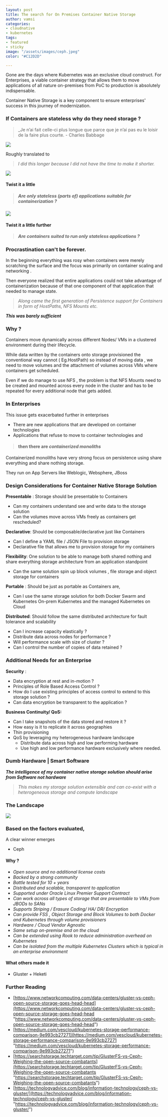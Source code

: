```yaml
---
layout: post
title: The search for On Premises Container Native Storage
author: vamsi
categories:
- cloudnative
- kubernetes
tags:
- featured
- sticky
image: "/assets/images/ceph.jpeg"
color: "#C12D2D"

---
```

Gone are the days where Kubernetes was an exclusive cloud construct. For Enterprises, a viable container strategy that allows them to move applications of all nature on-premises from PoC to production is absolutely indispensable. 

Container Native Storage is a key component to ensure enterprises' success in this journey of modernization. 

### If Containers are stateless why do they need storage ?

> _Je n’ai fait celle-ci plus longue que parce que je n’ai pas eu le loisir de la faire plus courte. - Charles Babbage

![](../assets/images/CephCharles.jpg)

Roughly translated to

> _I did this longer because I did not have the time to make it shorter._

![](../assets/images/twist.jpeg)

#### Twist it a little

> ##### _Are only stateless (parts of) applications suitable for containerization ?_

![](../assets/images/twist2.jpeg)

#### Twist it a little further

> ##### _Are containers suited to run only stateless applications ?_

### Procrastination can't be forever.

In the beginning everything was rosy when containers were merely scratching the surface and the focus was primarily on container scaling and networking .

Then everyone realized that entire applications could not take advantage of containerization because of that one component of that application that needed to manage state.

> _Along came the first generation of Persistence support for Containers in form of HostPaths, NFS Mounts etc._

**_This was barely sufficient_**

### Why ?

Containers move dynamically across different Nodes/ VMs in a clustered environment during their lifecycle.

While data written by the containers onto storage provisioned the conventional way cannot ( Eg.HostPath) so instead of moving data , we need to move volumes and the attachment of volumes across VMs where containers get scheduled.

Even if we do manage to use NFS , the problem is that NFS Mounts need to be created and mounted across every node in the cluster and has to be repeated for every additional node that gets added.

### In Enterprises

This issue gets exacerbated further in enterprises

* There are new applications that are developed on container technologies
* Applications that refuse to move to container technologies and

> #### then there are **_containerized monoliths_**

Containerized monoliths have very strong focus on persistence using share everything and share nothing storage.

They run on App Servers like Weblogic, Websphere, JBoss

### Design Considerations for Container Native Storage Solution

**Presentable** : Storage should be presentable to Containers

* Can my containers understand see and write data to the storage solution
* Can the volumes move across VMs freely as containers get rescheduled?

**Declarative**: Should be composable/declarative just like Containers

* Can I define a YAML file / JSON File to provision storage
* Declarative file that allows me to provision storage for my containers

**Flexibility**: One solution to be able to manage both shared nothing and share everything storage architecture from an application standpoint

* Can the same solution spin up block volumes , file storage and object storage for containers

**Portable** : Should be just as portable as Containers are,

* Can I use the same storage solution for both Docker Swarm and Kubernetes
  On-prem Kubernetes and the managed Kubernetes on Cloud

**Distributed**: Should follow the same distributed architecture for fault tolerance and scalability

* Can I increase capacity elastically ?
* Distribute data across nodes for performance ?
* Will performance scale with size of cluster ?
* Can I control the number of copies of data retained ?

### Additional Needs for an Enterprise

**Security** :

* Data encryption at rest and in-motion ?
* Principles of Role Based Access Control ?
* How do I use existing principles of access control to extend to this storage solution ?
* Can data encryption be transparent to the application ?

**Business Continuity/ QoS:**

* Can I take snapshots of the data stored and restore it ?
* How easy is it to replicate it across geographies
* Thin provisioning
* QoS by leveraging my heterogeneous hardware landscape
  * Distribute data across high and low performing hardware
  * Use high and low performance hardware exclusively where needed.

### Dumb Hardware | Smart Software

**_The intelligence of my container native storage solution should arise from Software not hardware_**

> _This makes my storage solution extensible and can co-exist with a heterogeneous storage and compute landscape_

### The Landscape

![](https://i2.wp.com/softwareengineeringdaily.com/wp-content/uploads/2018/09/image1.png)

### Based on the factors evaluated,

A clear winner emerges

* Ceph

#### Why ?

* _Open source and no additional license costs_
* _Backed by a strong community_
* _Battle tested for 10 + years_
* _Distributed and scalable, transparent to application_
* _Supported under Oracle Linux Premier Support Contract_
* _Can work across all types of storage that are presentable to VMs from JBODs to SANs_
* _Supports Striping / Erasure Coding/ HA/ DR/ Encryption_
* _Can provide FSS , Object Storage and Block Volumes to both Docker and Kubernetes through volume provisioners_
* _Hardware / Cloud Vendor Agnostic_
* _Same setup on-premise and on the cloud_
* _Can be extended using Rook to reduce administration overhead on Kubernetes_
* _Can be isolated from the multiple Kubernetes Clusters which is typical in an enterprise environment_

#### What others made it

* Gluster + Heketi

### Further Reading

* [https://www.networkcomputing.com/data-centers/gluster-vs-ceph-open-source-storage-goes-head-head](https://www.networkcomputing.com/data-centers/gluster-vs-ceph-open-source-storage-goes-head-head "https://www.networkcomputing.com/data-centers/gluster-vs-ceph-open-source-storage-goes-head-head")
* [https://medium.com/vescloud/kubernetes-storage-performance-comparison-9e993cb27271](https://medium.com/vescloud/kubernetes-storage-performance-comparison-9e993cb27271 "https://medium.com/vescloud/kubernetes-storage-performance-comparison-9e993cb27271")
* [https://searchstorage.techtarget.com/tip/GlusterFS-vs-Ceph-Weighing-the-open-source-combatants](https://searchstorage.techtarget.com/tip/GlusterFS-vs-Ceph-Weighing-the-open-source-combatants "https://searchstorage.techtarget.com/tip/GlusterFS-vs-Ceph-Weighing-the-open-source-combatants")
* [https://technologyadvice.com/blog/information-technology/ceph-vs-gluster/](https://technologyadvice.com/blog/information-technology/ceph-vs-gluster/ "https://technologyadvice.com/blog/information-technology/ceph-vs-gluster/")